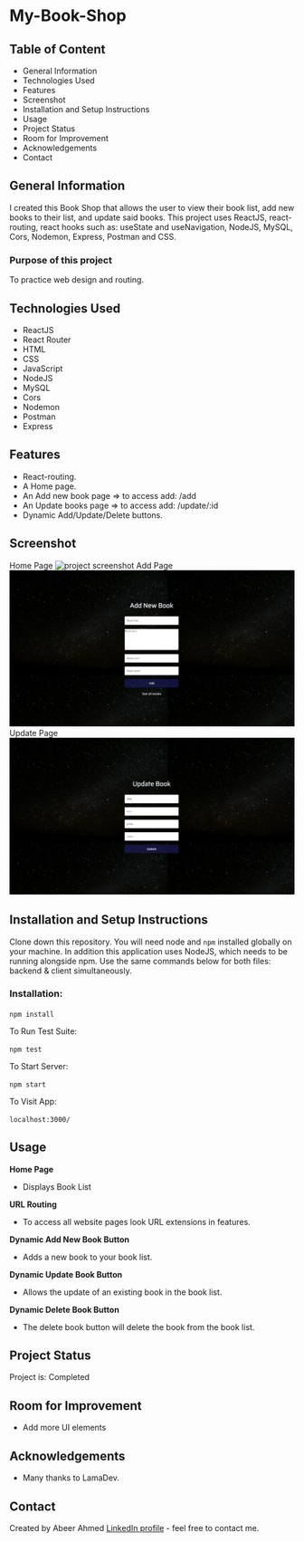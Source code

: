 # My-Book-Shop

## Table of Content
* General Information
* Technologies Used
* Features
* Screenshot
* Installation and Setup Instructions
* Usage
* Project Status
* Room for Improvement
* Acknowledgements
* Contact

## General Information
I created this Book Shop that allows the user to view their book list, add new books to their list, and update said books. This project uses ReactJS, react-routing, react hooks such as: useState and useNavigation, NodeJS, MySQL, Cors, Nodemon, Express, Postman and CSS.

### Purpose of this project
To practice web design and routing.

## Technologies Used
* ReactJS
* React Router
* HTML
* CSS
* JavaScript
* NodeJS
* MySQL
* Cors
* Nodemon
* Postman
* Express

## Features
* React-routing.
* A Home page.
* An Add new book page => to access add: /add
* An Update books page => to access add: /update/:id
* Dynamic Add/Update/Delete buttons.

## Screenshot
Home Page 
![project screenshot](home.png)
Add Page 
![project screenshot](add.png)
Update Page
![project screenshot](update.png)

## Installation and Setup Instructions

Clone down this repository. You will need node and `npm` installed globally on your machine. In addition this application uses NodeJS, which needs to be running alongside npm. Use the same commands below for both files: backend & client simultaneously.

### Installation:

`npm install`

To Run Test Suite:

`npm test`

To Start Server:

`npm start`

To Visit App:

`localhost:3000/`

## Usage

**Home Page**

* Displays Book List

**URL Routing**

* To access all website pages look URL extensions in features.

**Dynamic Add New Book Button**

* Adds a new book to your book list.

**Dynamic Update Book Button**

* Allows the update of an existing book in the book list.

**Dynamic Delete Book Button**

* The delete book button will delete the book from the book list.

## Project Status
Project is: Completed

## Room for Improvement
* Add more UI elements

## Acknowledgements
* Many thanks to LamaDev.

## Contact
Created by Abeer Ahmed [LinkedIn profile](https://www.linkedin.com/in/abeerfrontend/) - feel free to contact me.


